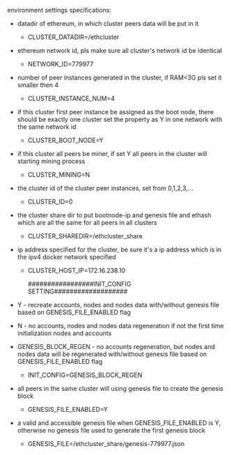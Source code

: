 environment settings specifications:

- datadir of ethereum, in which cluster peers data will be put in it
  - CLUSTER_DATADIR=/ethcluster
- ethereum network id, pls make sure all cluster's network id be identical
  - NETWORK_ID=779977
- number of peer instances generated in the cluster, if RAM<3G pls set it smaller then 4 
  - CLUSTER_INSTANCE_NUM=4
- if this cluster first peer instance be assigned as the boot node, there should be exactly one cluster set the property as Y in one network with the same network id
  - CLUSTER_BOOT_NODE=Y
- if this cluster all peers be miner, if set Y all peers in the cluster will starting mining process
  - CLUSTER_MINING=N
- the cluster id of the cluster peer instances, set from 0,1,2,3,...
  - CLUSTER_ID=0
- the cluster share dir to put bootnode-ip and genesis file and ethash which are all the same for all peers in all clusters
  - CLUSTER_SHAREDIR=/ethcluster_share    
- ip address specified for the cluster, be sure it's a ip address which is in the ipv4 docker network specified
  - CLUSTER_HOST_IP=172.16.238.10
      
      #################INIT_CONFIG SETTING###################
      
- Y - recreate accounts, nodes and nodes data with/without genesis file based on GENESIS_FILE_ENABLED flag
- N - no accounts, nodes and nodes data regeneration if not the first time initialization nodes and accounts
- GENESIS_BLOCK_REGEN - no accounts regeneration, but nodes and nodes data will be regenerated with/without genesis file based on GENESIS_FILE_ENABLED flag
  - INIT_CONFIG=GENESIS_BLOCK_REGEN
- all peers in the same cluster will using genesis file to create the genesis block
  - GENESIS_FILE_ENABLED=Y
- a valid and accessible genesis file when GENESIS_FILE_ENABLED is Y, otherwise no genesis file used to generate the first genesis block
  - GENESIS_FILE=/ethcluster_share/genesis-779977.json
